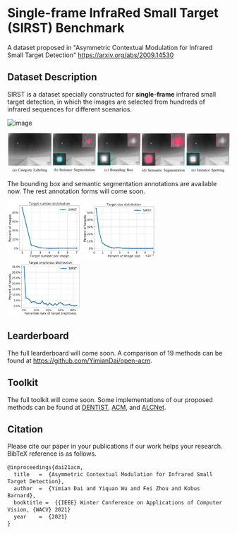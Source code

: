 Single-frame InfraRed Small Target (SIRST) Benchmark
==============

A dataset proposed in "Asymmetric Contextual Modulation for Infrared Small Target Detection" <https://arxiv.org/abs/2009.14530>

## Dataset Description

SIRST is a dataset specially constructed for **single-frame** infrared small target detection, in which the images are selected from hundreds of infrared sequences for different scenarios. 

![image](./gallery.png)

![annotation](./annotation.png)

The bounding box and semantic segmentation annotations are available now. The rest annotation forms will come soon.

<div>
<img src=https://raw.githubusercontent.com/YimianDai/imgbed/master/github/sirst/BMFPN_DENTIST_Target_Number.png width=33%>
<img src=https://raw.githubusercontent.com/YimianDai/imgbed/master/github/sirst/BMFPN_DENTIST_Size_Ratios.png width=33%>
<img src=https://raw.githubusercontent.com/YimianDai/imgbed/master/github/sirst/BMFPN_DENTIST_Brightness_Ratios.png width=33%>
</div>

## Learderboard

The full learderboard will come soon. 
A comparison of 19 methods can be found at <https://github.com/YimianDai/open-acm>.

## Toolkit

The full toolkit will come soon. 
Some implementations of our proposed methods can be found at [DENTIST](https://github.com/YimianDai/DENTIST), [ACM](https://github.com/YimianDai/open-acm), and [ALCNet](https://github.com/YimianDai/open-alcnet).

## Citation

Please cite our paper in your publications if our work helps your research. BibTeX reference is as follows.

```
@inproceedings{dai21acm,
  title   =  {Asymmetric Contextual Modulation for Infrared Small Target Detection},
  author  =  {Yimian Dai and Yiquan Wu and Fei Zhou and Kobus Barnard},
  booktitle =  {{IEEE} Winter Conference on Applications of Computer Vision, {WACV} 2021}
  year    =  {2021}
}
```


